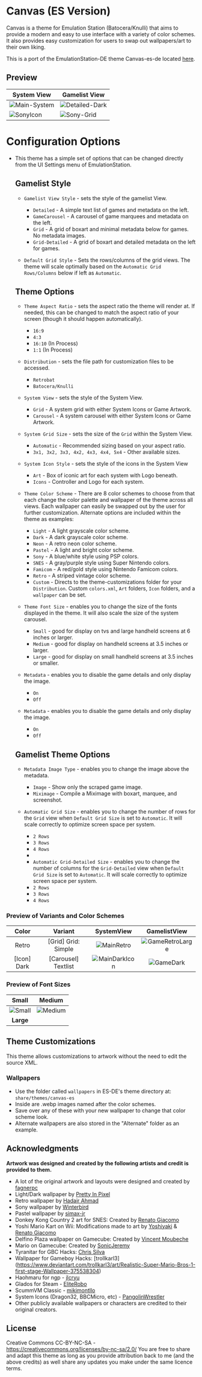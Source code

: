 # Canvas (ES Version)
Canvas is a theme for Emulation Station (Batocera/Knulli) that aims to provide a modern and easy to use interface with a variety of color schemes. It also provides easy customization for users to swap out wallpapers/art to their own liking.

This is a port of the EmulationStation-DE theme Canvas-es-de located [here](https://github.com/Siddy212/canvas-es-de).

## **Preview**

| System View | Gamelist View |
| --- | --- |
|![Main-System](https://github.com/Siddy212/canvas-es/assets/60283021/145a9266-0c50-4f3a-975b-73a5f77afb09)|![Detailed-Dark](https://github.com/Siddy212/canvas-es/assets/60283021/d10fd39a-e451-40f2-b601-ef5bbefd7a4c)|
|![SonyIcon](https://github.com/Siddy212/canvas-es/assets/60283021/9bc52c76-36bf-4cd7-86c4-df3fffb536bc)|![Sony-Grid](https://github.com/Siddy212/canvas-es/assets/60283021/a67affbf-b961-4841-8c56-2b6dae782a6b)|


# **Configuration Options**


- This theme has a simple set of options that can be changed directly from the UI Settings menu of EmulationStation.
   ## **Gamelist Style**
   - `Gamelist View Style` - sets the style of the gamelist View.
      - `Detailed` - A simple text list of games and metadata on the left.
      - `GameCarousel` - A carousel of game marquees and metadata on the left.
      - `Grid` - A grid of boxart and minimal metadata below for games. No metadata images.
      - `Grid-Detailed` - A grid of boxart and detailed metadata on the left for games.
     
   - `Default Grid Style` - Sets the rows/columns of the grid views. The theme will scale optimally based on the `Automatic Grid Rows/Columns` below if left as `Automatic`.
     
    ## **Theme Options**
   - `Theme Aspect Ratio` - sets the aspect ratio the theme will render at. If needed, this can be changed to match the aspect ratio of your screen (though it should happen automatically).
      - `16:9`
      - `4:3`
      - `16:10` (In Process)
      - `1:1` (In Process)
    
    - `Distribution` - sets the file path for customization files to be accessed.
      - `Retrobat`
      - `Batocera/Knulli`
   
   - `System View` - sets the style of the System View.
      - `Grid` - A system grid with either System Icons or Game Artwork.
      - `Carousel` - A system carousel with either System Icons or Game Artwork.
   
   - `System Grid Size` - sets the size of the `Grid` within the System View.
      - `Automatic` - Recommended sizing based on your aspect ratio.
      - `3x1, 3x2, 3x3, 4x2, 4x3, 4x4, 5x4` - Other available sizes.
      
   - `System Icon Style` - sets the style of the icons in the System View
      - `Art` - Box of iconic art for each system with Logo beneath.
      - `Icons` - Controller and Logo for each system.
     

   - `Theme Color Scheme` - There are 8 color schemes to choose from that each change the color palette and wallpaper of the theme across all views. Each wallpaper can easily be swapped out by the user for further customization. Alternate options are included within the theme as examples:
     
      - `Light` - A light grayscale color scheme.
      - `Dark` - A dark grayscale color scheme.
      - `Neon` - A retro neon color scheme.
      - `Pastel` - A light and bright color scheme.
      - `Sony` - A blue/white style using PSP colors.
      - `SNES` - A gray/purple style using Super Nintendo colors.
      - `Famicom` - A red/gold style using Nintendo Famicom colors.
      - `Retro` - A striped vintage color scheme.
      - `Custom` - Directs to the theme-customizations folder for your `Distribution`. Custom `colors.xml`, `Art` folders, `Icon` folders, and a `wallpaper` can be set.
    
   - `Theme Font Size` - enables you to change the size of the fonts displayed in the theme. It will also scale the size of the system carousel.
      - `Small` - good for display on tvs and  large handheld screens at 6 inches or larger.
      - `Medium` - good for display on handheld screens at 3.5 inches or larger.
      - `Large` - good for display on small handheld screens at 3.5 inches or smaller.
   
        
   - `Metadata` - enables you to disable the game details and only display the image.
      - `On`
      - `Off`
           
   - `Metadata` - enables you to disable the game details and only display the image.
      - `On`
      - `Off`
     
   ## **Gamelist Theme Options**
     
   - `Metadata Image Type` - enables you to change the image above the metadata.
      - `Image` - Show only the scraped game image.
      - `Miximage` - Compile a Miximage with boxart, marquee, and screenshot.
           
   - `Automatic Grid Size` - enables you to change the number of rows for the `Grid` view when `Default Grid Size` is set to `Automatic`. It will scale correctly to optimize screen space per system.
      - `2 Rows`
      - `3 Rows`
      - `4 Rows`
      - 
     - `Automatic Grid-Detailed Size` - enables you to change the number of columns for the `Grid-Detailed` view when `Default Grid Size` is set to `Automatic`. It will scale correctly to optimize screen space per system.
      - `2 Rows`
      - `3 Rows`
      - `4 Rows`
     
### **Preview of Variants and Color Schemes**

| Color | Variant | SystemView | GamelistView |
| :---: | :---: | :---: | :---: |
|Retro|[Grid] Grid: Simple|![MainRetro](https://github.com/Siddy212/canvas-es-de/assets/60283021/ffa38fa6-6aba-4563-a007-65621c5585a6)|![GameRetroLarge](https://github.com/Siddy212/canvas-es-de/assets/60283021/efd77be4-7e98-4e46-a4e8-8ad694df7f8f)|
|[Icon] Dark| [Carousel] Textlist|![MainDarkIcon](https://github.com/Siddy212/canvas-es-de/assets/60283021/1a0442fc-dccc-4113-a394-5a70b58925d0)|![GameDark](https://github.com/Siddy212/canvas-es-de/assets/60283021/128df83f-62c2-4a00-be07-bcd1d125d219)|

### Preview of Font Sizes 

| Small | Medium |
| :---: | :---: |
|![Small](https://github.com/Siddy212/canvas-es-de/assets/60283021/8a78e2d6-99de-4cf9-a088-2791c065b07d)|![Medium](https://github.com/Siddy212/canvas-es-de/assets/60283021/7354e1a5-cc59-481a-a01a-0b626699a63a)|
| **Large** |

## **Theme Customizations**

This theme allows customizations to artwork without the need to edit the source XML. 

### Wallpapers
- Use the folder called `wallpapers` in ES-DE's theme directory at: `share/themes/canvas-es`
- Inside are .webp images named after the color schemes.
- Save over any of these with your new wallpaper to change that color scheme look.
- Alternate wallpapers are also stored in the "Alternate" folder as an example.


## **Acknowledgments**

**Artwork was designed and created by the following artists and credit is provided to them.**
   - A lot of the original artwork and layouts were designed and created by [fagnerpc](https://github.com/fagnerpc)
   - Light/Dark wallpaper by [Pretty In Pixel](https://prettyinpixel.wordpress.com/page/2/)
   - Retro wallpaper by [Hadair Ahmad](https://www.vecteezy.com/members/aspctstyle)
   - Sony wallpaper by [Winterbird](https://www.deviantart.com/winterbird/art/PSP-wallpaper-24161542)
   - Pastel wallpaper by [simax-jr](https://www.reddit.com/r/dbrand/comments/ypa90k/palettes_design_as_wallpaper_at_4k_res_3840_x/)
   - Donkey Kong Country 2 art for SNES: Created by [Renato Giacomo](https://www.artstation.com/renatogiacomini)
   - Yoshi Mario Kart on Wii: Modifications made to art by [Yoshiyaki](https://www.deviantart.com/yoshiyaki) & [Renato Giacomo](https://www.artstation.com/renatogiacomini)
   - Delfino Plaza wallpaper on Gamecube: Created by [Vincent Moubeche](https://www.artstation.com/artwork/Xn4Xo3)
   - Mario on Gamecube: Created by [SonicJeremy](https://www.deviantart.com/sonicjeremy)
   - Tyranitar for GBC Hacks: [Chris Silva](https://www.artstation.com/artwork/obBlyB)
   - Wallpaper for Gameboy Hacks: [trollkarl3] (https://www.deviantart.com/trollkarl3/art/Realistic-Super-Mario-Bros-1-first-stage-Wallpaper-375538304)
   - Haohmaru for ngp - [jlcryu](https://www.deviantart.com/jlcryu/art/Haohmaru-919703925)
   - Glados for Steam - [EliteRobo](https://www.deviantart.com/eliterobo/art/Portal-SFM-Simple-GLaDOS-Render-794265716)
   - ScummVM Classic - [mikimontllo](https://twitter.com/mikimontllo)
   - System Icons (Dragon32, BBCMicro, etc) - [PangolinWrestler](https://github.com/PangolinWrestler)
   - Other publicly available wallpapers or characters are credited to their original creators.
     
## **License**
Creative Commons CC-BY-NC-SA - https://creativecommons.org/licenses/by-nc-sa/2.0/
You are free to share and adapt this theme as long as you provide attribution back to me (and the above credits) as well share any updates you make under the same licence terms.
